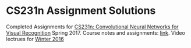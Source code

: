 # CS231n Assignment Solutions
Completed Assignments for [CS231n: Convolutional Neural Networks for Visual Recognition](cs231n.stanford.edu) Spring 2017.
Course notes and assignments: [link](cs231n.github.io).
Video lectrues for [Winter 2016](https://www.youtube.com/playlist?list=PLkt2uSq6rBVctENoVBg1TpCC7OQi31AlC)
